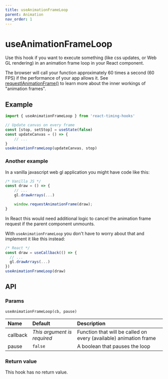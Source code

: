 ```yaml
---
title: useAnimationFrameLoop
parent: Animation
nav_order: 1
---
```


# useAnimationFrameLoop

Use this hook if you want to execute something (like css updates, or Web GL rendering) in an animation frame loop in your React component.

The browser will call your function approximately 60 times a second (60 FPS) if the performance of your app allows it.
See [requestIAnimationFrame()](https://developer.mozilla.org/en-US/docs/Web/API/window/requestAnimationFrame) to learn 
more about the inner workings of "animation frames".

## Example

```javascript
import { useAnimationFrameLoop } from 'react-timing-hooks'

// Update canvas on every frame
const [stop, setStop] = useState(false)
const updateCanvas = () => { 
    // ... 
}
useAnimationFrameLoop(updateCanvas, stop)
```

### Another example

In a vanilla javascript web gl application you might have code like this:

```javascript
/* Vanilla JS */
const draw = () => {
    // ...
    gl.drawArrays(...)

    window.requestAnimationFrame(draw);
}
```

In React this would need additional logic to cancel the animation frame request if the parent component unmounts.

With `useAnimationFrameLoop` you don't have to worry about that and implement it like this instead:

```javascript
/* React */
const draw = useCallback(() => {
  // ...
  gl.drawArrays(...)
})
useAnimationFrameLoop(draw)
```

## API

### Params

`useAnimationFrameLoop(cb, pause)`

| Name             | Default                     | Description                     |
|:-----------------|:----------------------------|:--------------------------------|
| callback         | _This argument is required_ | Function that will be called on every (available) animation frame |
| pause             | `false`                    | A boolean that pauses the loop  |

### Return value

This hook has no return value.
